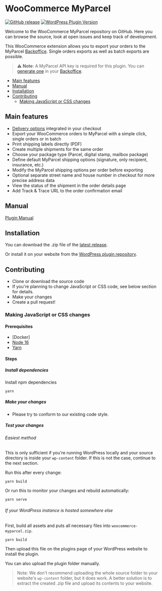 # WooCommerce MyParcel

[![GitHub release](https://img.shields.io/github/v/release/myparcelnl/woocommerce?logo=github)](https://github.com/myparcelnl/woocommerce/releases/latest)
[![WordPress Plugin Version](https://img.shields.io/wordpress/plugin/v/woocommerce-myparcel?logo=wordpress)](https://wordpress.org/plugins/woocommerce-myparcel/)

Welcome to the WooCommerce MyParcel repository on GitHub. Here you can browse
the source, look at open issues and keep
track of development.

This WooCommerce extension allows you to export your orders to the
MyParcel [Backoffice]. Single orders exports as well
as batch exports are possible.

> :warning: **Note**: A MyParcel API key is required for this plugin. You
> can [generate one] in your [Backoffice].

* [Main features](#main-features)
* [Manual](#manual)
* [Installation](#installation)
* [Contributing](#contributing)
    * [Making JavaScript or CSS changes](#making-javascript-or-css-changes)

## Main features

* [Delivery options] integrated in your checkout
* Export your WooCommerce orders to MyParcel with a simple click, single orders
  or in batch
* Print shipping labels directly (PDF)
* Create multiple shipments for the same order
* Choose your package type (Parcel, digital stamp, mailbox package)
* Define default MyParcel shipping options (signature, only recipient,
  insurance, etc.)
* Modify the MyParcel shipping options per order before exporting
* Optional separate street name and house number in checkout for more precise
  address data
* View the status of the shipment in the order details page
* Add Track & Trace URL to the order confirmation email

## Manual

[Plugin Manual]

## Installation

You can download the .zip file of the [latest release].

Or install it on your website from the [WordPress plugin repository].

## Contributing

* Clone or download the source code
* If you're planning to change JavaScript or CSS code, see below section for
  details.
* Make your changes
* Create a pull request!

### Making JavaScript or CSS changes

#### Prerequisites

* [Docker]
* [Node 16]
* [Yarn]

#### Steps

##### Install dependencies

Install npm dependencies

```shell
yarn
```

##### Make your changes

* Please try to conform to our existing code style.

##### Test your changes

###### Easiest method

This is only sufficient if you're running WordPress locally and your source
directory is inside your `wp-content` folder. If this is not the case, continue
to the next section.

Run this after every change:

```shell
yarn build
```

Or run this to monitor your changes and rebuild automatically:

```shell
yarn serve
```

###### If your WordPress instance is hosted somewhere else

First, build all assets and puts all necessary files
into `woocommerce-myparcel.zip`.

```shell
yarn build
```

Then upload this file on the plugins page of your WordPress website to install
the plugin.

You can also upload the plugin folder manually.

> Note: We don't recommend uploading the whole source folder to your website's
> `wp-content` folder, but it does work. A better solution is to extract the
> created .zip file and upload its contents to your website.

[Backoffice]: https://backoffice.myparcel.nl/
[Delivery options]: https://github.com/myparcelnl/delivery-options
[Node 16]: https://nodejs.org/en/
[Plugin manual]: https://developer.myparcel.nl/nl/documentatie/10.woocommerce.html
[WordPress plugin repository]: https://wordpress.org/plugins/woocommerce-myparcel/
[Yarn]: https://classic.yarnpkg.com/en/docs/install
[generate one]: https://myparcelnl.github.io/woocommerce/#2_A
[latest release]: https://github.com/myparcelnl/woocommerce/releases/latest
